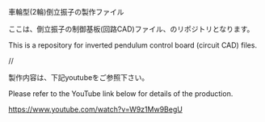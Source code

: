 車輪型(2輪)倒立振子の製作ファイル

ここは、倒立振子の制御基板(回路CAD)ファイル、のリポジトリとなります。

This is a repository for inverted pendulum control board (circuit CAD) files.

//

製作内容は、下記youtubeをご参照下さい。

Please refer to the YouTube link below for details of the production.

https://www.youtube.com/watch?v=W9z1Mw9BegU
